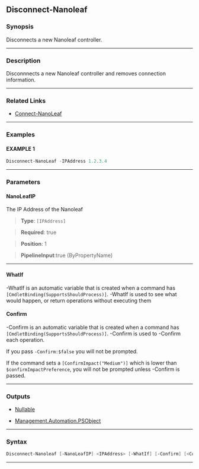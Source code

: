 
Disconnect-Nanoleaf
-------------------
### Synopsis
Disconnects a new Nanoleaf controller.

---
### Description

Disconnnects a new Nanoleaf controller and removes connection information.

---
### Related Links
* [Connect-NanoLeaf](Connect-NanoLeaf.md)



---
### Examples
#### EXAMPLE 1
```PowerShell
Disconnect-NanoLeaf -IPAddress 1.2.3.4
```

---
### Parameters
#### **NanoLeafIP**

The IP Address of the Nanoleaf



> **Type**: ```[IPAddress]```

> **Required**: true

> **Position**: 1

> **PipelineInput**:true (ByPropertyName)



---
#### **WhatIf**
-WhatIf is an automatic variable that is created when a command has ```[CmdletBinding(SupportsShouldProcess)]```.
-WhatIf is used to see what would happen, or return operations without executing them
#### **Confirm**
-Confirm is an automatic variable that is created when a command has ```[CmdletBinding(SupportsShouldProcess)]```.
-Confirm is used to -Confirm each operation.
    
If you pass ```-Confirm:$false``` you will not be prompted.
    
    
If the command sets a ```[ConfirmImpact("Medium")]``` which is lower than ```$confirmImpactPreference```, you will not be prompted unless -Confirm is passed.

---
### Outputs
* [Nullable](https://learn.microsoft.com/en-us/dotnet/api/System.Nullable)


* [Management.Automation.PSObject](https://learn.microsoft.com/en-us/dotnet/api/System.Management.Automation.PSObject)




---
### Syntax
```PowerShell
Disconnect-Nanoleaf [-NanoLeafIP] <IPAddress> [-WhatIf] [-Confirm] [<CommonParameters>]
```
---


